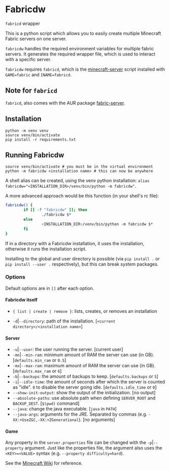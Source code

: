 # Fabricdw

`fabricd` wrapper

This is a python script which allows you to easily create multiple Minecraft Fabric servers on one server.

`fabricdw` handles the required environment variables for multiple fabric servers. It generates the required wrapper file, which is used to interact with a specific server.

`fabricdw` requires `fabricd`, which is the [minecraft-server](https://github.com/Edenhofer/minecraft-server/) script installed with `GAME=fabric` and `INAME=fabricd`.

## Note for `fabricd`

`fabricd`, also comes with the AUR package [fabric-server](https://aur.archlinux.org/packages/fabric-server).

## Installation

```shell
python -m venv venv
source venv/bin/activate
pip install -r requirements.txt
```

## Running Fabricdw

```shell
source venv/bin/activate # you must be in the virtual environment
python -m fabricdw <installation name> # this can now be anywhere
```

A shell alias can be created, using the venv python installation: `alias fabricdw="<INSTALLATION_DIR>/venv/bin/python -m fabricdw"`.

A more advanced approach would be this function (in your shell's rc file):

```bash
fabricdw() {
        if [[ -f "fabricdw" ]]; then
                ./fabricdw $*
        else
                <INSTALLATION_DIR>/venv/bin/python -m fabricdw $*
        fi
}
```

If in a directory with a Fabricdw installation, it uses the installation, otherwise it runs the installation script.

Installing to the global and user directory is possible (via `pip install .` or `pip install --user .` respectively), but this can break system packages.

### Options

Default options are in `[]` after each option.

#### Fabricdw itself

- `{ list | create | remove }`: lists, creates, or removes an installation

- `-d`|`--directory`: path of the installation. [`<current directory>/<installation name>`]

#### Server

- `-u`|`--user`: the user running the server. [current user]
- `-mn`|`--min-ram`: minimum amount of RAM the server can use (in GB). [`defaults.min_ram` or `0.5`]
- `-mx`|`--max-ram`: maximum amount of RAM the server can use (in GB). [`defaults.max_ram` or `6`]
- `-b`|`--backups`: the amount of backups to keep. [`defaults.backups` or `5`]
- `-i`|`--idle-time`: the amount of seconds after which the server is counted as "idle". `0` to disable the server going idle. [`defaults.idle_time` or `0`]
- `--show-init-output`: show the output of the initialization. [no output]
- `--absolute-paths`: use absolute path when defining `SERVER_ROOT` and `BACKUP_DEST`. [`$(pwd)` command]
- `--java`: change the java executable. [`java` in `PATH`]
- `--java-args`: arguments for the JRE. Separated by commas (e.g. `-XX:+UseZGC,-XX:+ZGenerational`). [no arguments]

#### Game

Any property in the `server.properties` file can be changed with the `-p`|`--property` argument. Just like the properties file, the argument also uses the `<KEY>=<VALUE>` syntax (e.g. `--property difficulty=hard`).

See the [Minecraft Wiki](https://minecraft.wiki/w/Server.properties#Default_content) for reference.
